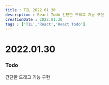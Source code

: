 ```yaml
---
title : TIL 2022.01.30
description : React Todo 간단한 드래그 기능 구현
creationDate : 2022.01.30
tags : ['TIL','React','React Todo']
---
```


# 2022.01.30


### Todo
간단한 드래그 기능 구현
